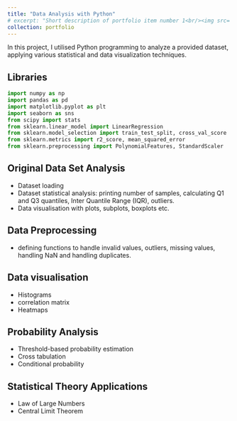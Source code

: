 ```yaml
---
title: "Data Analysis with Python"
# excerpt: "Short description of portfolio item number 1<br/><img src='/converter_3dview.png'>"
collection: portfolio
---
```

In this project, I utilised Python programming to analyze a provided dataset, applying various statistical and data visualization techniques.

## Libraries 

```python
import numpy as np
import pandas as pd
import matplotlib.pyplot as plt
import seaborn as sns
from scipy import stats
from sklearn.linear_model import LinearRegression
from sklearn.model_selection import train_test_split, cross_val_score
from sklearn.metrics import r2_score, mean_squared_error
from sklearn.preprocessing import PolynomialFeatures, StandardScaler
```


## Original Data Set Analysis

- Dataset loading
- Dataset statistical analysis: printing number of samples, calculating  Q1 and Q3 quantiles, Inter Quantile Range (IQR), outliers.
- Data visualisation with plots, subplots, boxplots etc.

## Data Preprocessing

- defining functions to handle invalid values, outliers, missing values, handling NaN and handling duplicates.

## Data visualisation 
- Histograms
- correlation matrix
- Heatmaps

## Probability Analysis
- Threshold-based probability estimation
- Cross tabulation 
- Conditional probability 

## Statistical Theory Applications
- Law of Large Numbers
- Central Limit Theorem